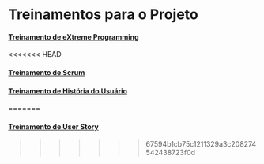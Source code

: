 # Treinamentos para o Projeto

#### [Treinamento de eXtreme Programming](treinamento-xp.md)
<<<<<<< HEAD
#### [Treinamento de Scrum](treinamento-scrum.md)
#### [Treinamento de História do Usuário](treinamento-us.md)
=======
#### [Treinamento de User Story](UserStory.md)
>>>>>>> 67594b1cb75c1211329a3c208274542438723f0d
